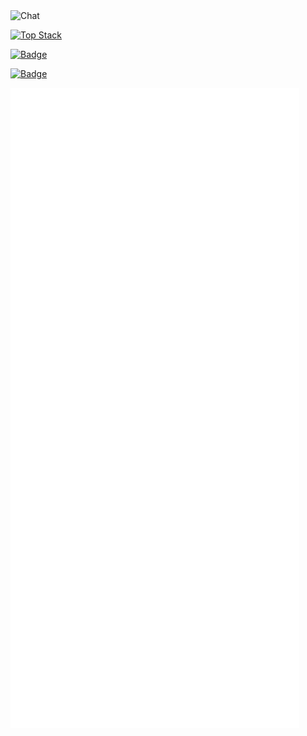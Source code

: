 </br>
</br>

![Chat](https://github.com/jungclaire/jungclaire/blob/main/chat.svg)

[![Top Stack](https://widget.realdeveloper.pro/api/top?stack=Java,Typescript,Rust)](https://github.com/changerlemond)

[![Badge](https://widget.realdeveloper.pro/api/badge?title=Languages&badges=Java,Spring,GraphQL,MongoDB,Kafka,Rust,TypeScript,Python,Docker)](https://github.com/changerlemond)

[![Badge](https://widget.realdeveloper.pro/api/badge?title=Database%20and%20DevOps&badges=MongoDB,MySQL,AWS,Git)](https://github.com/changerlemond)

![Metrics](https://github.com/changerlemond/changerlemond/blob/main/github-metrics.svg)
